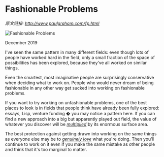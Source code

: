 # Fashionable Problems

_原文链接: <http://www.paulgraham.com/fp.html>_

![Fashionable Problems](https://s.turbifycdn.com/aah/paulgraham/fashionable-problems-4.gif)  
  
December 2019  
  
I've seen the same pattern in many different fields: even though lots of people have worked hard in the field, only a small fraction of the space of possibilities has been explored, because they've all worked on similar things.  
  
Even the smartest, most imaginative people are surprisingly conservative when deciding what to work on. People who would never dream of being fashionable in any other way get sucked into working on fashionable problems.  
  
If you want to try working on unfashionable problems, one of the best places to look is in fields that people think have already been fully explored: essays, Lisp, venture funding � you may notice a pattern here. If you can find a new approach into a big but apparently played out field, the value of whatever you discover will be [_multiplied_](sun.html) by its enormous surface area.  
  
The best protection against getting drawn into working on the same things as everyone else may be to [_genuinely love_](genius.html) what you're doing. Then you'll continue to work on it even if you make the same mistake as other people and think that it's too marginal to matter.  
  

